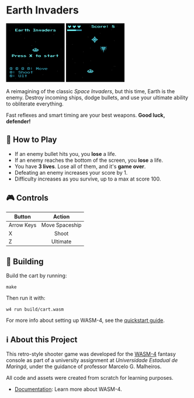 # Earth Invaders

![Gameplay Screenshot](assets/earth-invaders.png)
![Gameplay Screenshot](assets/earth-invaders2.png)

A reimagining of the classic *Space Invaders*, but this time, Earth is the enemy. Destroy incoming ships, dodge bullets, and use your ultimate ability to obliterate everything.

Fast reflexes and smart timing are your best weapons. **Good luck, defender!**


## :space_invader: How to Play

- If an enemy bullet hits you, you **lose** a life.
- If an enemy reaches the bottom of the screen, you **lose** a life.
- You have **3 lives**. Lose all of them, and it's **game over**.
- Defeating an enemy increases your score by 1.
- Difficulty increases as you survive, up to a max at score 100.


## :video_game: Controls

|   Button   |     Action     |
| ---------- |:--------------:|
| Arrow Keys | Move Spaceship |
| X          | Shoot          |
| Z          | Ultimate       |


## :wrench: Building
Build the cart by running:

```shell
make
```

Then run it with:

```shell
w4 run build/cart.wasm
```

For more info about setting up WASM-4, see the [quickstart guide](https://wasm4.org/docs/getting-started/setup?code-lang=c#quickstart).


## :information_source: About this Project

This retro-style shooter game was developed for the [WASM-4](https://wasm4.org) fantasy console as part of a university assignment at *Universidade Estadual de Maringá*, under the guidance of professor Marcelo G. Malheiros.  

All code and assets were created from scratch for learning purposes.

- [Documentation](https://wasm4.org/docs): Learn more about WASM-4.
